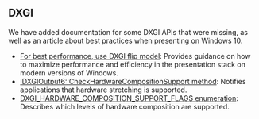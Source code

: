 ## DXGI

We have added documentation for some DXGI APIs that were missing, as well as an article about best practices when presenting on Windows 10.

* [For best performance, use DXGI flip model](https://msdn.microsoft.com/library/windows/desktop/mt846759): Provides guidance on how to maximize performance and efficiency in the presentation stack on modern versions of Windows.
* [IDXGIOutput6::CheckHardwareCompositionSupport method](https://msdn.microsoft.com/library/windows/desktop/mt846755): Notifies applications that hardware stretching is supported.
* [DXGI_HARDWARE_COMPOSITION_SUPPORT_FLAGS enumeration](https://msdn.microsoft.com/library/windows/desktop/mt846758): Describes which levels of hardware composition are supported.